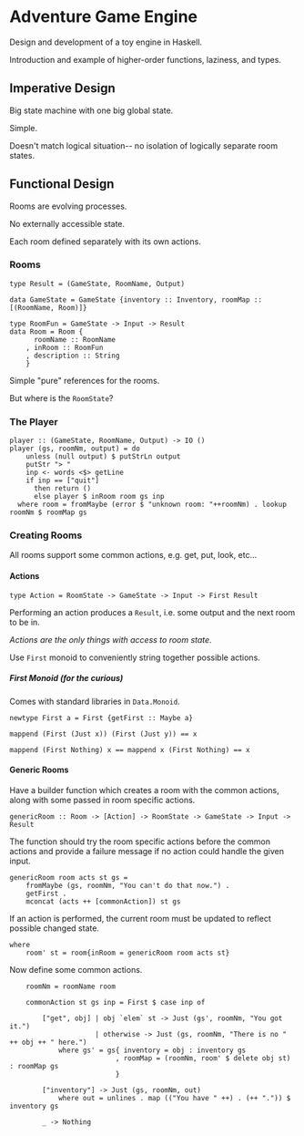 Adventure Game Engine
====

Design and development of a toy engine in Haskell.

Introduction and example of higher-order functions, laziness, and types.

Imperative Design
----

Big state machine with one big global state.

Simple.

Doesn't match logical situation-- no isolation of logically separate room states.

Functional Design
----

Rooms are evolving processes.

No externally accessible state.

Each room defined separately with its own actions.


### Rooms 

~~~{.haskell}
type Result = (GameState, RoomName, Output)

data GameState = GameState {inventory :: Inventory, roomMap :: [(RoomName, Room)]}

type RoomFun = GameState -> Input -> Result
data Room = Room {
      roomName :: RoomName
    , inRoom :: RoomFun
    , description :: String
    }
~~~

Simple "pure" references for the rooms.

But where is the `RoomState`?

### The Player

~~~{.haskell}
player :: (GameState, RoomName, Output) -> IO ()
player (gs, roomNm, output) = do
    unless (null output) $ putStrLn output
    putStr "> "
    inp <- words <$> getLine
    if inp == ["quit"]  
      then return () 
      else player $ inRoom room gs inp 
  where room = fromMaybe (error $ "unknown room: "++roomNm) . lookup roomNm $ roomMap gs
~~~

### Creating Rooms

All rooms support some common actions, e.g. get, put, look, etc...

#### Actions

~~~{.haskell}
type Action = RoomState -> GameState -> Input -> First Result
~~~

Performing an action produces a `Result`, i.e. some output and the next room to be in. 

*Actions are the only things with access to room state.*

Use `First` monoid to conveniently string together possible actions.

##### First Monoid (for the curious)
Comes with standard libraries in `Data.Monoid`.
~~~{.haskell}
newtype First a = First {getFirst :: Maybe a}
~~~
~~~
mappend (First (Just x)) (First (Just y)) == x

mappend (First Nothing) x == mappend x (First Nothing) == x
~~~

#### Generic Rooms

Have a builder function which creates a room with the common actions, along with some passed in room specific actions.

~~~{.haskell}
genericRoom :: Room -> [Action] -> RoomState -> GameState -> Input -> Result
~~~

The function should try the room specific actions before the common actions and provide a failure message if no action could handle the given input.

~~~{.haskell}
genericRoom room acts st gs = 
    fromMaybe (gs, roomNm, "You can't do that now.") . 
    getFirst . 
    mconcat (acts ++ [commonAction]) st gs
~~~

If an action is performed, the current room must be updated to reflect possible changed state.

~~~{.haskell}
where 
    room' st = room{inRoom = genericRoom room acts st}
~~~

Now define some common actions.

~~~{.haskell}
    roomNm = roomName room

    commonAction st gs inp = First $ case inp of 

        ["get", obj] | obj `elem` st -> Just (gs', roomNm, "You got it.")
                     | otherwise -> Just (gs, roomNm, "There is no " ++ obj ++ " here.") 
            where gs' = gs{ inventory = obj : inventory gs
                          , roomMap = (roomNm, room' $ delete obj st) : roomMap gs
                          }

        ["inventory"] -> Just (gs, roomNm, out) 
            where out = unlines . map (("You have " ++) . (++ ".")) $ inventory gs
                     
        _ -> Nothing
~~~



